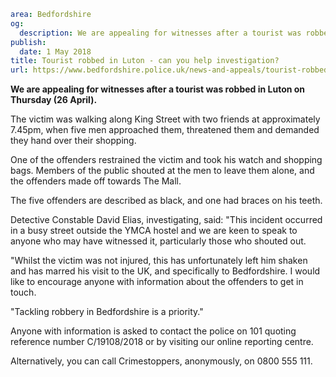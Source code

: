 ```yaml
area: Bedfordshire
og:
  description: We are appealing for witnesses after a tourist was robbed in Luton on Thursday (26 April).
publish:
  date: 1 May 2018
title: Tourist robbed in Luton - can you help investigation?
url: https://www.bedfordshire.police.uk/news-and-appeals/tourist-robbed-luton-May2018
```

**We are appealing for witnesses after a tourist was robbed in Luton on Thursday (26 April).**

The victim was walking along King Street with two friends at approximately 7.45pm, when five men approached them, threatened them and demanded they hand over their shopping.

One of the offenders restrained the victim and took his watch and shopping bags. Members of the public shouted at the men to leave them alone, and the offenders made off towards The Mall.

The five offenders are described as black, and one had braces on his teeth.

Detective Constable David Elias, investigating, said: "This incident occurred in a busy street outside the YMCA hostel and we are keen to speak to anyone who may have witnessed it, particularly those who shouted out.

"Whilst the victim was not injured, this has unfortunately left him shaken and has marred his visit to the UK, and specifically to Bedfordshire. I would like to encourage anyone with information about the offenders to get in touch.

"Tackling robbery in Bedfordshire is a priority."

Anyone with information is asked to contact the police on 101 quoting reference number C/19108/2018 or by visiting our online reporting centre.

Alternatively, you can call Crimestoppers, anonymously, on 0800 555 111.
